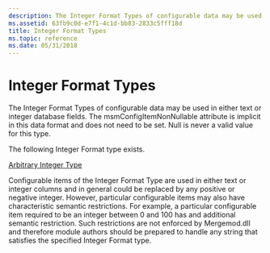 ```yaml
---
description: The Integer Format Types of configurable data may be used in either text or integer database fields. The msmConfigItemNonNullable attribute is implicit in this data format and does not need to be set. Null is never a valid value for this type.
ms.assetid: 63fb9c0d-e7f1-4c1d-bb83-2833c5fff18d
title: Integer Format Types
ms.topic: reference
ms.date: 05/31/2018
---
```


# Integer Format Types

The Integer Format Types of configurable data may be used in either text or integer database fields. The msmConfigItemNonNullable attribute is implicit in this data format and does not need to be set. Null is never a valid value for this type.

The following Integer Format type exists.

[Arbitrary Integer Type](arbitrary-integer-type.md)

Configurable items of the Integer Format Type are used in either text or integer columns and in general could be replaced by any positive or negative integer. However, particular configurable items may also have characteristic semantic restrictions. For example, a particular configurable item required to be an integer between 0 and 100 has and additional semantic restriction. Such restrictions are not enforced by Mergemod.dll and therefore module authors should be prepared to handle any string that satisfies the specified Integer Format type.

 

 



